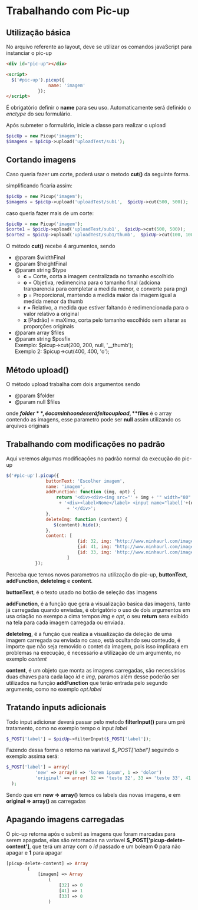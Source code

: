 # Trabalhando com Pic-up

## Utilização básica
No arquivo referente ao layout, deve se utilizar os comandos javaScript para instanciar o pic-up



```html
<div id="pic-up"></div>

<script>
  $('#pic-up').picup({
                name: 'imagem'
            });
</script>
``` 

É obrigatório definir o **name** para seu uso. Automaticamente será definido o *enctype* do seu formulário.


Após submeter o formulário, inicie a classe para realizar o upload
```php
$picUp = new Picup('imagem');
$imagens = $picUp->upload('uploadTest/sub1');
``` 

## Cortando imagens
Caso queria fazer um corte, poderá usar o metodo **cut()** da seguinte forma.

simplificando ficaria assim:
```php
$picUp = new Picup('imagem');
$imagens = $picUp->upload('uploadTest/sub1',  $picUp->cut(500, 500));
``` 

caso queria fazer mais de um corte:
```php
$picUp = new Picup('imagem');
$corte1 = $picUp->upload('uploadTest/sub1',  $picUp->cut(500, 500));
$corte2 = $picUp->upload('uploadTest/sub1/thumb',  $picUp->cut(100, 100));
```
 
O método **cut()** recebe 4 argumentos, sendo
* @param $widthFinal
* @param $heightFinal
* @param string $type
    * **c** = Corte, corta a imagem centralizada no tamanho escolhido 
    * **o** = Objetiva, redimencina para o tamanho final (adciona tranparencia para completar a medida menor, e converte para png)
    * **p** = Proporcional, mantendo a medida maior da imagem igual a medida menor da thumb
    * **r** = Relativo, a medida que estiver faltando é redimencionada para o valor relativo a original
    * **x** [Padrão] = maXimo, corta pelo tamanho escolhido sem alterar as proporções originais
* @param array $files
* @param string $posfix <br>
    Exemplo:  $picup->cut(200, 200, null, '__thumb'); <br>
    Exemplo 2: $picup->cut(400, 400, 'o');

## Método upload()
O método upload trabalha com dois argumentos sendo
* @param $folder
* @param null $files

onde **$folder**, é o caminho onde será feito o upload, **$files** é o array contendo as imagens, esse parametro pode ser **null** assim utilizando os arquivos originais
 
 ## Trabalhando com modificações no padrão
 
 Aqui veremos algumas modificações no padrão normal da execução do pic-up
  ```javascript
  $('#pic-up').picup({
                 buttonText: 'Escolher imagem',
                 name: 'imagem',
                 addFunction: function (img, opt) {
                     return '<div><div><img src="' + img + '" width="80" /></div>'
                      + '<div><label>Nome</label> <input name="label['+(opt != undefined ? opt.id : "" )+']" value="'+(opt != undefined && opt.label != undefined ? opt.label : "" )+'" /></div>'
                         + '</div>';
                 },
                 deleteImg: function (content) {
                    $(content).hide();
                 },
                 content: [
                             {id: 32, img: "http://www.minhaurl.com/imagens/ec193cp84fzbww_1_26296.JPG", label: "teste 32"},
                             {id: 41, img: "http://www.minhaurl.com/imagens/ec193cp84fzbww_1_26296.JPG", label: "teste 41"},
                             {id: 33, img: 'http://www.minhaurl.com/imagens/ec193cp89ruoww_1_72676.jpg', label: "teste 33"}
                         ]
             });
```

Perceba que temos novos parametros na utilização do pic-up, **buttonText**, **addFunction**, **deleteImg** e **content**.

**buttonText**, é o texto usado no botão de seleção das imagens

**addFunction**, é a função que gera a visualização basica das imagens, tanto já carregadas quando enviadas, é obrigatório o uso de dois argumentos em usa criação no exempo a cima tempos *img* e *opt*, o seu **return** sera exibido na tela para cada imagem carregada ou enviada.

**deleteImg**, é a função que realiza a visualização da deleção de uma imagem carregada ou enviada no caso, está ocultando seu conteudo, é importe que não seja removido o contet da imagem, pois isso implicara em problemas na execução, é necessario a utilização de um argumento, no exemplo *content*

**content**, é um objeto que monta as imagens carregadas, são necessários duas chaves para cada laço *id* e *img*, paramos além desse poderão ser utilizados na função **addFunction** que terão entrada pelo segundo argumento, como no exemplo *opt.label*

 ## Tratando inputs adicionais
 Todo input adicionar deverá passar pelo metodo **filterInput()** para um pré tratamento, como no exemplo tempo o input *label*
 
 ```php
 $_POST['label'] = $picUp->filterInput($_POST['label']);
 ```
 
 Fazendo dessa forma o retorno na variavel *$_POST['label']* seguindo o exemplo assima será:
  
 ```php
 $_POST['label'] = array(
            'new' => array(0 => 'lorem ipsum', 1 => 'dolor')
            'original' => array( 32 => 'teste 32', 33 => 'teste 33', 41 => 'teste 41')
   );
 ```
 
Sendo que em **new => array()** temos os labels das novas imagens, e em **original => array()** as carregadas
 
 ## Apagando imagens carregadas
O pic-up retorna após o submit as imagens que foram marcadas para serem apagadas, elas são retornadas na variavel **$_POST['picup-delete-content']**, que terá um array com o *id* passado e um boleam **0** para não apagar e **1** para apagar

```php
[picup-delete-content] => Array
        (
            [imagem] => Array
                (
                    [32] => 0
                    [41] => 1
                    [33] => 0
                )
```
